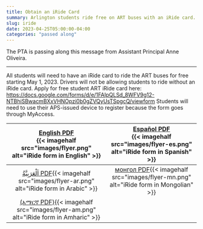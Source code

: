 ```yaml
---
title: Obtain an iRide Card
summary: Arlington students ride free on ART buses with an iRide card.
slug: iride
date: 2023-04-25T05:00:00-04:00
categories: "passed along"
---
```


The PTA is passing along this message from Assistant Principal Anne Oliveira.

---

All students will need to have an iRide card to ride the ART buses for free starting May 1, 2023. Drivers will not be allowing students to ride without an iRide card. Apply for free student ART iRide card here: https://docs.google.com/forms/d/e/1FAIpQLSd_8WFV9g12-NTBhiSBwacmBXxVHNOpzi0b0gZVQyUsTSpgcQ/viewform Students will need to use their APS-issued device to register because the form goes through MyAccess.

| [English PDF](images/flyer.pdf)<br>{{< imagehalf src="images/flyer.png" alt="iRide form in English" >}} | [Español PDF](images/flyer-es.pdf)<br>{{< imagehalf src="images/flyer-es.png" alt="iRide form in Spanish" >}} |
|:-:|:-:|
| [اَلْعَرَبِيَّةُ PDF](images/flyer-ar.pdf){{< imagehalf src="images/flyer-ar.png" alt="iRide form in Arabic" >}} | [монгол PDF](images/flyer-mn.pdf){{< imagehalf src="images/flyer-mn.png" alt="iRide form in Mongolian" >}} |
| [(አማርኛ PDF)](images/flyer-am.pdf){{< imagehalf src="images/flyer-am.png" alt="iRide form in Amharic" >}}